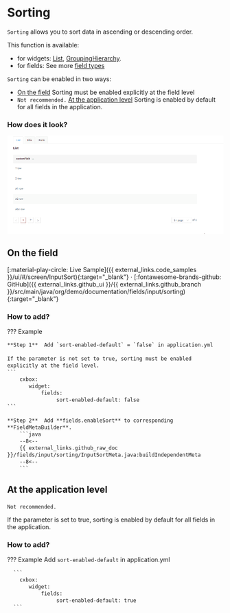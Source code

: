 # Sorting
`Sorting` allows you to sort data in ascending or descending order.

This function is available:

* for widgets: [List](/widget/type/list/list), [GroupingHierarchy](/widget/type/groupinghierarchy/groupinghierarchy).
* for fields: See more [field types](/widget/fields/fieldtypes/) 
 
`Sorting` can be enabled in two ways:

*  [On the field](#on_field) Sorting must be enabled explicitly at the field level
* `Not recommended.`  [At the application level](#app-default-sort) Sorting is enabled by default for all fields in the application.
 
 
### How does it look?
![sorting.gif](sorting.gif)

## <a id="on_field">On the field</a>
[:material-play-circle: Live Sample]({{ external_links.code_samples }}/ui/#/screen/InputSort){:target="_blank"} ·
[:fontawesome-brands-github: GitHub]({{ external_links.github_ui }}/{{ external_links.github_branch }}/src/main/java/org/demo/documentation/fields/input/sorting){:target="_blank"}

### How to add?
??? Example

    **Step 1**  Add `sort-enabled-default` = `false` in application.yml

    If the parameter is not set to true, sorting must be enabled explicitly at the field level.
    ```
        cxbox:
           widget:
               fields: 
                    sort-enabled-default: false
    ```

    **Step 2**  Add **fields.enableSort** to corresponding **FieldMetaBuilder**.
        ```java
        --8<--
        {{ external_links.github_raw_doc }}/fields/input/sorting/InputSortMeta.java:buildIndependentMeta
        --8<--
        ```

## <a id="app-default-sort">At the application level</a>
`Not recommended.`

If the parameter is set to true, sorting is enabled by default for all fields in the application.

### How to add?
 
??? Example
    Add `sort-enabled-default` in application.yml

      ```
        cxbox:
           widget:
               fields: 
                    sort-enabled-default: true
      ```